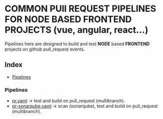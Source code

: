 # COMMON PUll REQUEST PIPELINES FOR NODE BASED FRONTEND PROJECTS (vue, angular, react...) 
Pipelines here are designed to build and  test **NODE** based **FRONTEND** projects on github pull_request events.

## Index
- [Pipelines](#pipelines)

### Pipelines
- [pr.yaml](./pr.yaml) -> test and build on pull_request (multibranch).
- [pr-sonarqube.yaml](./pr-sonarqube.yaml) -> scan (sonarqube), test and build on pull_request (multibranch).
